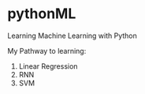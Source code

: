 # pythonML
Learning Machine Learning with Python

My Pathway to learning:
1. Linear Regression
2. RNN
3. SVM